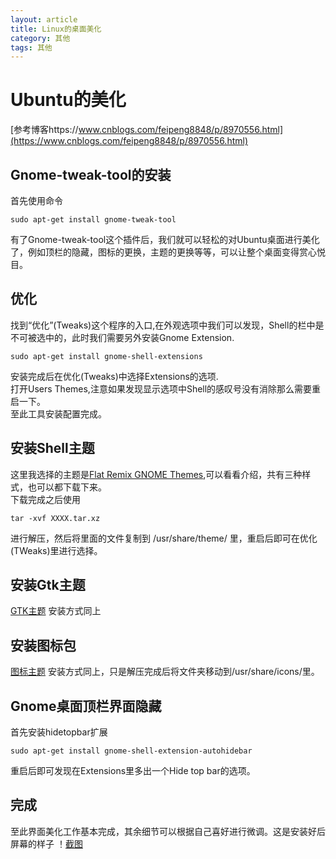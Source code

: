 ```yaml
---
layout: article
title: Linux的桌面美化
category: 其他
tags: 其他
---
```


# Ubuntu的美化

[参考博客https://www.cnblogs.com/feipeng8848/p/8970556.html](https://www.cnblogs.com/feipeng8848/p/8970556.html)

## Gnome-tweak-tool的安装

首先使用命令
```
sudo apt-get install gnome-tweak-tool
```
有了Gnome-tweak-tool这个插件后，我们就可以轻松的对Ubuntu桌面进行美化了，例如顶栏的隐藏，图标的更换，主题的更换等等，可以让整个桌面变得赏心悦目。

## 优化

找到“优化”(Tweaks)这个程序的入口,在外观选项中我们可以发现，Shell的栏中是不可被选中的，此时我们需要另外安装Gnome Extension.
```
sudo apt-get install gnome-shell-extensions
```
安装完成后在优化(Tweaks)中选择Extensions的选项.  
打开Users Themes,注意如果发现显示选项中Shell的感叹号没有消除那么需要重启一下。  
至此工具安装配置完成。

## 安装Shell主题

这里我选择的主题是[Flat Remix GNOME Themes](https://www.opendesktop.org/s/Gnome/p/1013030/),可以看看介绍，共有三种样式，也可以都下载下来。  
下载完成之后使用
```
tar -xvf XXXX.tar.xz
```
进行解压，然后将里面的文件复制到 /usr/share/theme/ 里，重启后即可在优化(TWeaks)里进行选择。

## 安装Gtk主题

[GTK主题](https://www.opendesktop.org/p/1214931/) 安装方式同上

## 安装图标包

[图标主题](https://www.gnome-look.org/p/1012430/) 安装方式同上，只是解压完成后将文件夹移动到/usr/share/icons/里。

## Gnome桌面顶栏界面隐藏
首先安装hidetopbar扩展
```
sudo apt-get install gnome-shell-extension-autohidebar
```
重启后即可发现在Extensions里多出一个Hide top bar的选项。

## 完成

至此界面美化工作基本完成，其余细节可以根据自己喜好进行微调。这是安装好后屏幕的样子
！[截图](https://github.com/Maxioo/MaxChen.github.io/blob/master/assets/2018-08-15.png)